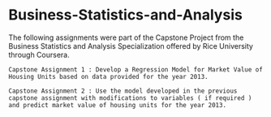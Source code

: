 # Business-Statistics-and-Analysis
The following assignments were part of the Capstone Project from the Business Statistics and Analysis Specialization offered by Rice University through Coursera.

    Capstone Assignment 1 : Develop a Regression Model for Market Value of Housing Units based on data provided for the year 2013.

    Capstone Assignment 2 : Use the model developed in the previous capstone assignment with modifications to variables ( if required ) and predict market value of housing units for the year 2013.

